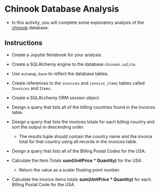 # Chinook Database Analysis

* In this activity, you will complete some exploratory analysis of the [chinook](https://chinookdatabase.codeplex.com/wikipage?title=Chinook_Schema&referringTitle=Home) database.

## Instructions

* Create a Jupyter Notebook for your analysis.

* Create a SQLAlchemy engine to the database `chinook.sqlite`.

* Use `automap_base` to reflect the database tables.

* Create references to the `invoices` and `invoice_items` tables called `Invoices` and `Items`.

* Create a SQLALchemy ORM session object.

* Design a query that lists all of the billing countries found in the invoices table.

* Design a query that lists the invoices totals for each billing country and sort the output in descending order.

  * The results tuple should contain the country name and the invoice total for that country using all records in the invoices table.

* Design a query that lists all of the Billing Postal Codes for the USA.

* Calculate the Item Totals **sum(UnitPrice \* Quantity)** for the USA.

  * Return the value as a scalar floating point number.

* Calculate the invoice items totals **sum(UnitPrice \* Quantity)** for each Billing Postal Code for the USA.
